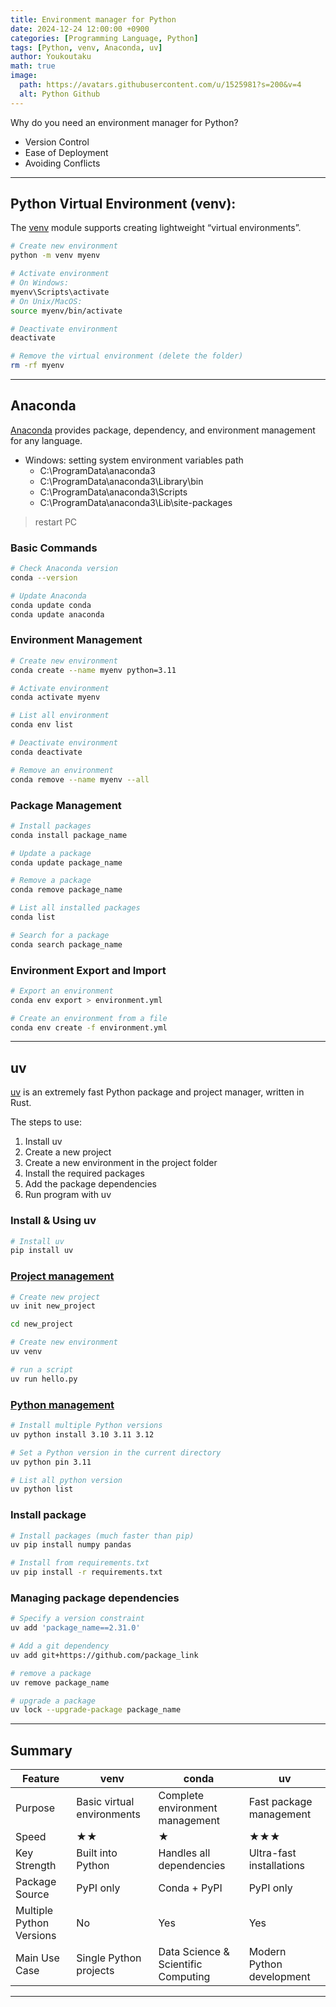 ```yaml
---
title: Environment manager for Python
date: 2024-12-24 12:00:00 +0900
categories: [Programming Language, Python]
tags: [Python, venv, Anaconda, uv]
author: Youkoutaku
math: true
image:
  path: https://avatars.githubusercontent.com/u/1525981?s=200&v=4
  alt: Python Github
---
```


Why do you need an environment manager for Python?

- Version Control
- Ease of Deployment
- Avoiding Conflicts

---
## Python Virtual Environment (venv):
The [venv](https://docs.python.org/3/library/venv.html) module supports creating lightweight “virtual environments”.

```bash
# Create new environment
python -m venv myenv

# Activate environment
# On Windows:
myenv\Scripts\activate
# On Unix/MacOS:
source myenv/bin/activate

# Deactivate environment
deactivate

# Remove the virtual environment (delete the folder)
rm -rf myenv
```

---
## Anaconda
[Anaconda](https://www.anaconda.com/download) provides package, dependency, and environment management for any language.

- Windows: setting system environment variables path
  - C:\ProgramData\anaconda3
  - C:\ProgramData\anaconda3\Library\bin
  - C:\ProgramData\anaconda3\Scripts
  - C:\ProgramData\anaconda3\Lib\site-packages

> restart PC

### Basic Commands
```bash
# Check Anaconda version
conda --version

# Update Anaconda
conda update conda
conda update anaconda
```

### Environment Management
```bash
# Create new environment
conda create --name myenv python=3.11

# Activate environment
conda activate myenv

# List all environment
conda env list

# Deactivate environment
conda deactivate

# Remove an environment
conda remove --name myenv --all
```

### Package Management

```bash
# Install packages
conda install package_name

# Update a package
conda update package_name

# Remove a package
conda remove package_name

# List all installed packages
conda list

# Search for a package
conda search package_name
```

### Environment Export and Import
```bash
# Export an environment
conda env export > environment.yml

# Create an environment from a file
conda env create -f environment.yml
```

---
## uv
[uv](https://docs.astral.sh/uv/) is an extremely fast Python package and project manager, written in Rust.

The steps to use:
1. Install uv
2. Create a new project
3. Create a new environment in the project folder
4. Install the required packages
5. Add the package dependencies
6. Run program with uv

### Install & Using uv

```bash
# Install uv
pip install uv
```

### [Project management](https://docs.astral.sh/uv/guides/projects/)

```bash
# Create new project
uv init new_project

cd new_project

# Create new environment
uv venv

# run a script
uv run hello.py
```

### [Python management](https://docs.astral.sh/uv/guides/install-python/#getting-started)
```bash
# Install multiple Python versions
uv python install 3.10 3.11 3.12

# Set a Python version in the current directory
uv python pin 3.11

# List all python version
uv python list
```

### Install package
```bash
# Install packages (much faster than pip)
uv pip install numpy pandas

# Install from requirements.txt
uv pip install -r requirements.txt
```

### Managing package dependencies
```bash
# Specify a version constraint
uv add 'package_name==2.31.0'

# Add a git dependency
uv add git+https://github.com/package_link

# remove a package
uv remove package_name

# upgrade a package
uv lock --upgrade-package package_name
```

---
## Summary

| Feature                  | venv                       | conda                               | uv                        |
| ------------------------ | -------------------------- | ----------------------------------- | ------------------------- |
| Purpose                  | Basic virtual environments | Complete environment management     | Fast package management   |
| Speed                    | ★★                         | ★                                   | ★★★                       |
| Key Strength             | Built into Python          | Handles all dependencies            | Ultra-fast installations  |
| Package Source           | PyPI only                  | Conda + PyPI                        | PyPI only                 |
| Multiple Python Versions | No                         | Yes                                 | Yes                       |
| Main Use Case            | Single Python projects     | Data Science & Scientific Computing | Modern Python development |

---
